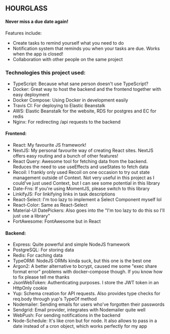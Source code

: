 ## HOURGLASS

#### Never miss a due date again!

Features include:

- Create tasks to remind yourself what you need to do
- Notification system that reminds you when your tasks are due. Works when the app is closed!
- Collaboration with other people on the same project

### Technologies this project used:

- TypeScript: Because what sane person doesn't use TypeScript?
- Docker: Great way to host the backend and the frontend together with easy deployment
- Docker Compose: Using Docker in development easily  
- Travis CI: For deploying to Elastic Beanstalk
- AWS: Elastic Beanstalk for the website, RDS for postgres and EC for redis
- Nginx: For redirecting /api requests to the backend

#### Frontend:

- React: My favourite JS framework!
- NextJS: My personal favourite way of creating React sites. NextJS offers easy routing and a bunch of other features!
- React Query: Awesome tool for fetching data from the backend. Reduces the need to use useEffects and useStates to fetch data
- Recoil: I frankly only used Recoil on one occasion to try out state management outside of Context. Not very useful in this project as I could've just used Context, but I can see some potential in this library
- Date-Fns: If you're using MomentJS, please switch to this library
- LinkifyJS: For linkifying links in task descriptions
- React-Select: I'm too lazy to implement a Select Component myself lol
- React-Color: Same as React-Select
- Material-UI DatePickers: Also goes into the "I'm too lazy to do this so I'll just use a library"
- FortAwesome: FontAwesome but in React

#### Backend:

- Express: Quite powerful and simple NodeJS framework
- PostgreSQL: For storing data
- Redis: For caching data
- TypeORM: NodeJS ORMs kinda suck, but this one is the best one  
- Argon2: A better alternative to bcrypt, caused me some "exec share format error" problems with docker-compose though. If you know how to fix please tell me thanks
- JsonWebToken: Authenticating purposes. I store the JWT token in an HttpOnly cookie
- Yup: Schema creation for API requests. Also provides type checks for req.body through yup's TypeOf method
- Nodemailer: Sending emails for users who've forgotten their passwords
- Sendgrid: Email provider, integrates with Nodemailer quite well
- WebPush: For sending notifications in the backend
- Node-Schedule: It's like cron but for node. It also allows to pass in a date instead of a cron object, which works perfectly for my app